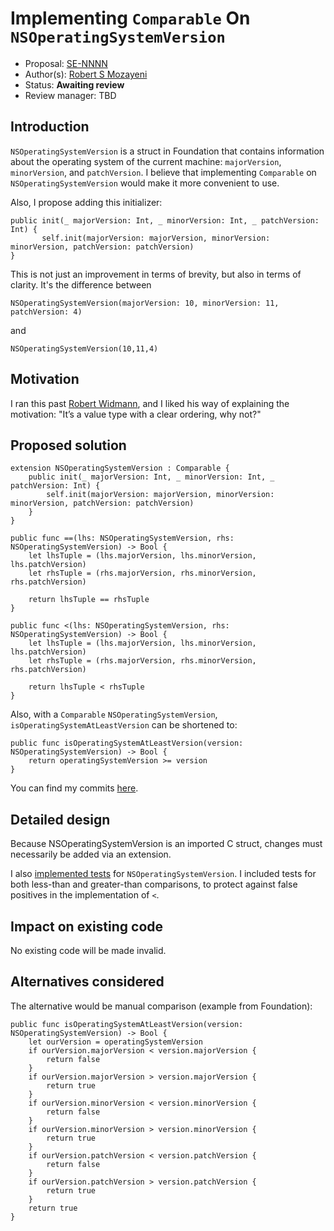 # Implementing `Comparable` On `NSOperatingSystemVersion`

* Proposal: [SE-NNNN](https://github.com/apple/swift-evolution/blob/master/proposals/NNNN-name.md)
* Author(s): [Robert S Mozayeni](https://github.com/rsmoz)
* Status: **Awaiting review**
* Review manager: TBD

## Introduction

`NSOperatingSystemVersion` is a struct in Foundation that contains information about the operating system of the current machine: `majorVersion`, `minorVersion`, and `patchVersion`. I believe that implementing `Comparable` on `NSOperatingSystemVersion` would make it more convenient to use.

Also, I propose adding this initializer:


	public init(_ majorVersion: Int, _ minorVersion: Int, _ patchVersion: Int) {
 	       self.init(majorVersion: majorVersion, minorVersion: minorVersion, patchVersion: patchVersion)
	}



This is not just an improvement in terms of brevity, but also in terms of clarity. It's the difference between

`NSOperatingSystemVersion(majorVersion: 10, minorVersion: 11, patchVersion: 4)`

and

`NSOperatingSystemVersion(10,11,4)`


## Motivation

I ran this past [Robert Widmann](https://github.com/CodaFi/), and I liked his way of explaining the motivation: "It’s a value type with a clear ordering, why not?"

## Proposed solution

	extension NSOperatingSystemVersion : Comparable {
        public init(_ majorVersion: Int, _ minorVersion: Int, _ patchVersion: Int) {
            self.init(majorVersion: majorVersion, minorVersion: minorVersion, patchVersion: patchVersion)
        }
    }
	
	public func ==(lhs: NSOperatingSystemVersion, rhs: NSOperatingSystemVersion) -> Bool {
		let lhsTuple = (lhs.majorVersion, lhs.minorVersion, lhs.patchVersion)
		let rhsTuple = (rhs.majorVersion, rhs.minorVersion, rhs.patchVersion)
    
		return lhsTuple == rhsTuple
	}

	public func <(lhs: NSOperatingSystemVersion, rhs: NSOperatingSystemVersion) -> Bool {
	    let lhsTuple = (lhs.majorVersion, lhs.minorVersion, lhs.patchVersion)
		let rhsTuple = (rhs.majorVersion, rhs.minorVersion, rhs.patchVersion)
    
		return lhsTuple < rhsTuple
	}

Also, with a `Comparable` `NSOperatingSystemVersion`, `isOperatingSystemAtLeastVersion` can be shortened to:

	public func isOperatingSystemAtLeastVersion(version: NSOperatingSystemVersion) -> Bool {
		return operatingSystemVersion >= version
	}

You can find my commits [here](https://github.com/apple/swift-corelibs-foundation/pull/240).

## Detailed design

Because NSOperatingSystemVersion is an imported C struct, changes must necessarily be added via an extension.

I also [implemented tests](https://github.com/rsmoz/swift-corelibs-foundation/commit/db44f29e42f29ad0fe35f69ac83d853453c77bc6) for `NSOperatingSystemVersion`. I included tests for both less-than and greater-than comparisons, to protect against false positives in the implementation of `<`.

## Impact on existing code

No existing code will be made invalid.

## Alternatives considered

The alternative would be manual comparison (example from Foundation):

	public func isOperatingSystemAtLeastVersion(version: NSOperatingSystemVersion) -> Bool {
		let ourVersion = operatingSystemVersion
		if ourVersion.majorVersion < version.majorVersion {
			return false
		}
		if ourVersion.majorVersion > version.majorVersion {
			return true
		}
		if ourVersion.minorVersion < version.minorVersion {
			return false
		}
		if ourVersion.minorVersion > version.minorVersion {
			return true
		}
		if ourVersion.patchVersion < version.patchVersion {
			return false
		}
		if ourVersion.patchVersion > version.patchVersion {
			return true
		}
		return true
	}


